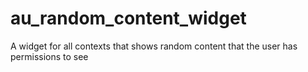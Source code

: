au_random_content_widget
========================

A widget for all contexts that shows random content that the user has permissions to see